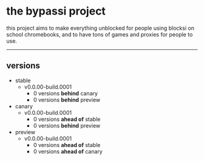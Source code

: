 <!--
DEVS!
Please remember to update this in bypas-si/.github/profile/README.md
Thank you!
-->

<!--
This is a more minimal version of the README.md in the .github repository, but we will still need to update the versions in there after updating them here.
-->

<!--
Bypassi Versions Doc
Last updated: 2.22.24
Updated by: timothykitten
-->

# the bypassi project
this project aims to make everything unblocked for people using blocksi on school chromebooks, and to have tons of games and proxies for people to use.
- - -
<!--
## devs
- this is being made by the people behind bypassrr, an old unblocking site.
- - -
## why this is useful
- we will have a custom chat app and full environment once we finish, but we have our old bypassrr ui for now, as we are working on the new ui.
- - - 
## urls
- stable
  - [click here](http://byp.assi.cl/)
- canary
  - [click here](http://byp.assi.cl/canary/)
- preview
  - [click here](http://byp.assi.cl/preview/)
- - - 
-->
## versions
- stable
  - v0.0.00-build.0001
    - 0 versions **behind** canary
    - 0 versions **behind** preview
- canary
  - v0.0.00-build.0001
    - 0 versions **ahead of** stable
    - 0 versions **behind** preview
- preview
  - v0.0.00-build.0001
    - 0 versions **ahead of** stable
    - 0 versions **ahead of** canary
<!--
- - -
## how to help
- create a fork of our site and push it with info about what you changed and we will choose if we want to accept or decline it.

- - -
<sub><sup>© 2024 Bypassrr Devs</sup></sub>
